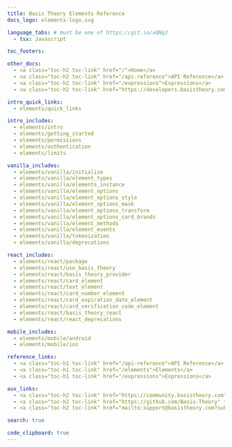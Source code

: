 ```yaml
---
title: Basis Theory Elements Reference
docs_logo: elements-logo.svg

language_tabs: # must be one of https://git.io/vQNgJ
  - tsx: Javascript

toc_footers:

other_docs:
  - <a class="toc-h2 toc-link" href="/">Home</a>
  - <a class="toc-h2 toc-link" href="/api-reference">API Reference</a>
  - <a class="toc-h2 toc-link" href="/expressions">Expressions</a>
  - <a class="toc-h2 toc-link" href="https://developers.basistheory.com">Guides</a>

intro_quick_links:
  - elements/quick_links

intro_includes:
  - elements/intro
  - elements/getting_started
  - elements/permissions
  - elements/authentication
  - elements/limits

vanilla_includes:
  - elements/vanilla/initialize
  - elements/vanilla/element_types
  - elements/vanilla/elements_instance
  - elements/vanilla/element_options
  - elements/vanilla/element_options_style
  - elements/vanilla/element_options_mask
  - elements/vanilla/element_options_transform
  - elements/vanilla/element_options_card_brands
  - elements/vanilla/element_methods
  - elements/vanilla/element_events
  - elements/vanilla/tokenization
  - elements/vanilla/deprecations

react_includes:
  - elements/react/package
  - elements/react/use_basis_theory
  - elements/react/basis_theory_provider
  - elements/react/card_element
  - elements/react/text_element
  - elements/react/card_number_element
  - elements/react/card_expiration_date_element
  - elements/react/card_verification_code_element
  - elements/react/basis_theory_react
  - elements/react/react_deprecations

mobile_includes:
  - elements/mobile/android
  - elements/mobile/ios

reference_links:
  - <a class="toc-h1 toc-link" href="/api-reference">API Reference</a>
  - <a class="toc-h1 toc-link" href="/elements">Elements</a>
  - <a class="toc-h1 toc-link" href="/expressions">Expressions</a>

aux_links:
  - <a class="toc-h2 toc-link" href="https://community.basistheory.com" target="_blank">Join our Community</a>
  - <a class="toc-h2 toc-link" href="https://github.com/Basis-Theory" target="_blank">GitHub</a>
  - <a class="toc-h2 toc-link" href="mailto:support@basistheory.com?subject=Help!">Email Support</a>

search: true

code_clipboard: true
---
```

